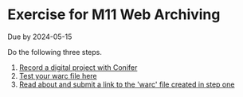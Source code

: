 # Exercise for M11 Web Archiving

Due by 2024-05-15

Do the following three steps.

1. [Record a digital project with Conifer](https://conifer.rhizome.org/)
2. [Test your warc file here](https://replayweb.page/)
3. [Read about and submit a link to the 'warc' file created in step one](https://www.loc.gov/preservation/digital/formats/fdd/fdd000236.shtml)
